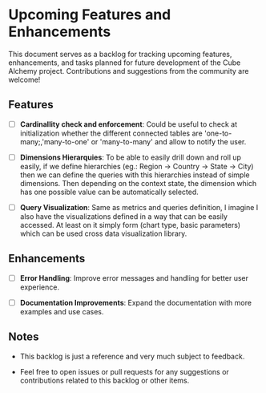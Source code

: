 # Upcoming Features and Enhancements

This document serves as a backlog for tracking upcoming features, enhancements, and tasks planned for future development of the Cube Alchemy project. Contributions and suggestions from the community are welcome!

## Features

- [ ] **Cardinallity check and enforcement**: Could be useful to check at initialization whether the different connected tables are 'one-to-many;,'many-to-one' or 'many-to-many' and allow to notify the user.

- [ ] **Dimensions Hierarquies**: To be able to easily drill down and roll up easily, if we define hierarchies (eg.: Region -> Country -> State -> City) then we can define the queries with this hierarchies instead of simple dimensions. Then depending on the context state, the dimension which has one possible value can be automatically selected.

- [ ] **Query Visualization**: Same as metrics and queries definition, I imagine I also have the visualizations defined in a way that can be easily accessed. At least on it simply form (chart type, basic parameters) which can be used cross data visualization library.

## Enhancements

- [ ] **Error Handling**: Improve error messages and handling for better user experience.

- [ ] **Documentation Improvements**: Expand the documentation with more examples and use cases.


## Notes

- This backlog is just a reference and very much subject to feedback.

- Feel free to open issues or pull requests for any suggestions or contributions related to this backlog or other items.